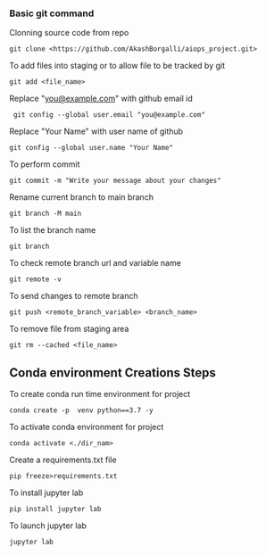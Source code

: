 ### Basic git command

Clonning source code from repo

```
git clone <https://github.com/AkashBorgalli/aiops_project.git>
```

To add files into staging or to allow file to be tracked by git
```
git add <file_name>
```

Replace "you@example.com" with github email id
```
 git config --global user.email "you@example.com"
```

Replace "Your Name" with user name of github
```
git config --global user.name "Your Name"
```

To perform commit
```
git commit -m "Write your message about your changes"
```

Rename current branch to main branch
```
git branch -M main
```

To list the branch name
```
git branch
```

To check remote branch url and variable name
```
git remote -v
```


To send changes to remote branch
```
git push <remote_branch_variable> <branch_name>
```

To remove file from staging area
```
git rm --cached <file_name>
```

## Conda environment Creations Steps

 To create conda run time environment for project
```
conda create -p  venv python==3.7 -y
```
 To activate conda environment for project

```
conda activate <./dir_nam>
```

Create a requirements.txt file
```
pip freeze>requirements.txt
```

To install jupyter lab
```
pip install jupyter lab
```




To launch jupyter lab

```
jupyter lab
```
